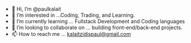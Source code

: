 - 👋 Hi, I’m @paulkalait
- 👀 I’m interested in ...Coding, Trading, and Learning.
- 🌱 I’m currently learning ... Fullstack Development and Coding languages
- 💞️ I’m looking to collaborate on ... building front-end/back-end projects.
- 📫 How to reach me ... kalaitzidispaul@gmail.com

<!---
paulkalait/paulkalait is a ✨ special ✨ repository because its `README.md` (this file) appears on your GitHub profile.
You can click the Preview link to take a look at your changes.
--->
